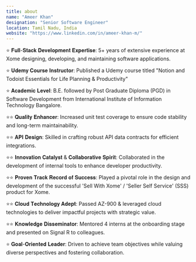 ```yaml
---
title: about
name: "Ameer Khan"
designation: "Senior Software Engineer"
location: Tamil Nadu, India
website: "https://www.linkedin.com/in/ameer-khan-m/"
---
```


⭐️ 𝐅𝐮𝐥𝐥-𝐒𝐭𝐚𝐜𝐤 𝐃𝐞𝐯𝐞𝐥𝐨𝐩𝐦𝐞𝐧𝐭 𝐄𝐱𝐩𝐞𝐫𝐭𝐢𝐬𝐞: 5+ years of extensive experience at Xome designing, developing, and maintaining software applications.

⭐️ 𝐔𝐝𝐞𝐦𝐲 𝐂𝐨𝐮𝐫𝐬𝐞 𝐈𝐧𝐬𝐭𝐫𝐮𝐜𝐭𝐨𝐫: Published a Udemy course titled "Notion and Todoist Essentials for Life Planning & Productivity"

⭐️ 𝐀𝐜𝐚𝐝𝐞𝐦𝐢𝐜 𝐋𝐞𝐯𝐞𝐥: B.E. followed by Post Graduate Diploma (PGD) in Software Development from International Institute of Information Technology Bangalore.

⭐️⭐️ 𝐐𝐮𝐚𝐥𝐢𝐭𝐲 𝐄𝐧𝐡𝐚𝐧𝐜𝐞𝐫: Increased unit test coverage to ensure code stability and long-term maintainability.

⭐️⭐️ 𝐀𝐏𝐈 𝐃𝐞𝐬𝐢𝐠𝐧: Skilled in crafting robust API data contracts for efficient integrations.

⭐️⭐️ 𝐈𝐧𝐧𝐨𝐯𝐚𝐭𝐢𝐨𝐧 𝐂𝐚𝐭𝐚𝐥𝐲𝐬𝐭 & 𝐂𝐨𝐥𝐥𝐚𝐛𝐨𝐫𝐚𝐭𝐢𝐯𝐞 𝐒𝐩𝐢𝐫𝐢𝐭: Collaborated in the development of internal tools to enhance developer productivity.

⭐️⭐️ 𝐏𝐫𝐨𝐯𝐞𝐧 𝐓𝐫𝐚𝐜𝐤 𝐑𝐞𝐜𝐨𝐫𝐝 𝐨𝐟 𝐒𝐮𝐜𝐜𝐞𝐬𝐬: Played a pivotal role in the design and development of the successful 'Sell With Xome' / 'Seller Self Service' (SSS) product for Xome.

⭐️⭐️ 𝐂𝐥𝐨𝐮𝐝 𝐓𝐞𝐜𝐡𝐧𝐨𝐥𝐨𝐠𝐲 𝐀𝐝𝐞𝐩𝐭: Passed AZ-900 & leveraged cloud technologies to deliver impactful projects with strategic value.

⭐️⭐️ 𝐊𝐧𝐨𝐰𝐥𝐞𝐝𝐠𝐞 𝐃𝐢𝐬𝐬𝐞𝐦𝐢𝐧𝐚𝐭𝐨𝐫: Mentored 4 interns at the onboarding stage and presented on Signal R to colleagues.

⭐️ 𝐆𝐨𝐚𝐥-𝐎𝐫𝐢𝐞𝐧𝐭𝐞𝐝 𝐋𝐞𝐚𝐝𝐞𝐫: Driven to achieve team objectives while valuing diverse perspectives and fostering collaboration.